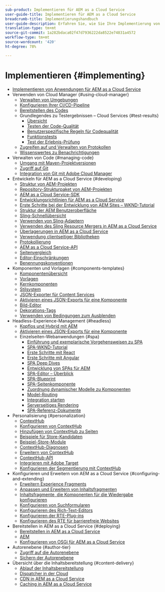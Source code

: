 ```yaml
---
sub-product: Implementieren für AEM as a Cloud Service
user-guide-title: Implementieren für AEM as a Cloud Service
breadcrumb-title: Implementierungshandbuch
user-guide-description: Erfahren Sie, wie Sie Ihre Implementierung von Experience Manager as a Cloud Service anpassen können, einschließlich Themen zu Implementierung und Entwicklung.
translation-type: tm+mt
source-git-commit: 1a282bdaca02f47d7936222da8522e74831a4572
workflow-type: tm+mt
source-wordcount: '420'
ht-degree: 78%

---
```



# Implementieren {#implementing}

+ [Implementieren von Anwendungen für AEM as a Cloud Service](/help/implementing/home.md)
+ Verwenden von Cloud Manager {#using-cloud-manager}
   + [Verwalten von Umgebungen](cloud-manager/manage-environments.md)
   + [Konfigurieren Ihrer CI/CD-Pipeline](cloud-manager/configure-pipeline.md)
   + [Bereitstellen des Codes](cloud-manager/deploy-code.md)
   + Grundlegendes zu Testergebnissen – Cloud Services {#test-results}
      + [Übersicht](/help/implementing/cloud-manager/overview-test-results.md)
      + [Testen der Code-Qualität](/help/implementing/cloud-manager/code-quality-testing.md)
      + [Benutzerspezifische Regeln für Codequalität](cloud-manager/custom-code-quality-rules.md)
      + [Funktionstests](/help/implementing/cloud-manager/functional-testing.md)
      + [Test der Erlebnis-Prüfung](/help/implementing/cloud-manager/experience-audit-testing.md)
   + [Zugreifen auf und Verwalten von Protokollen](cloud-manager/manage-logs.md)
   + [Wissenswertes zu Benachrichtigungen](cloud-manager/notifications.md)
+ Verwalten von Code {#managing-code}
   + [Umgang mit Maven-Projektversionen](cloud-manager/project-version-handling.md)
   + [Zugriff auf Git](cloud-manager/accessing-git.md)
   + [Integration von Git mit Adobe Cloud Manager](cloud-manager/integrating-with-git.md)
+ Entwickeln für AEM as a Cloud Service {#developing}
   + [Struktur von AEM-Projekten](developing/introduction/aem-project-content-package-structure.md)
   + [Repository-Strukturpaket von AEM-Projekten](developing/introduction/repository-structure-package.md)
   + [AEM as a Cloud Service-SDK](developing/introduction/aem-as-a-cloud-service-sdk.md)
   + [Entwicklungsrichtlinien für AEM as a Cloud Service](developing/introduction/development-guidelines.md)
   + [Erste Schritte bei der Entwicklung von AEM Sites – WKND-Tutorial](developing/introduction/develop-wknd-tutorial.md)
   + [Struktur der AEM Benutzeroberfläche](developing/introduction/ui-structure.md)
   + [Sling-Schnellübersicht](developing/introduction/sling-cheatsheet.md)
   + [Verwenden von Sling-Adaptern](developing/introduction/sling-adapters.md)
   + [Verwenden des Sling Resource Mergers in AEM as a Cloud Service](developing/introduction/sling-resource-merger.md)
   + [Überlagerungen in AEM as a Cloud Service](developing/introduction/overlays.md)
   + [Verwendung clientseitiger Bibliotheken](developing/introduction/clientlibs.md)
   + [Protokollierung](developing/introduction/logging.md)
   + [AEM as a Cloud Service-API](https://docs.adobe.com/content/help/en/experience-manager-cloud-service/implementing/developing/ref/javadoc/index.html)
   + [Seitenvergleich](/help/implementing/developing/introduction/page-diff.md)
   + [Editor-Einschränkungen](/help/implementing/developing/introduction/editor-limitations.md)
   + [Benennungskonventionen](/help/implementing/developing/introduction/naming-conventions.md)
+ Komponenten und Vorlagen {#components-templates}
   + [Komponentenübersicht](developing/components/overview.md)
   + [Vorlagen](developing/components/templates.md)
   + [Kernkomponenten](https://docs.adobe.com/content/help/de-DE/experience-manager-core-components/using/introduction.html)
   + [Stilsystem](/help/sites-cloud/authoring/features/style-system.md)
   + [JSON-Exporter für Content Services](developing/components/json-exporter.md)
   + [Aktivieren eines JSON-Exports für eine Komponente](developing/components/enabling-json-exporter.md)
   + [Bild-Editor](developing/components/image-editor.md)
   + [Dekorations-Tags](developing/components/decoration-tag.md)
   + [Verwenden von Bedingungen zum Ausblenden](developing/components/hide-conditions.md)
+ Headless-Experience-Management {#headless}
   + [Kopflos und Hybrid mit AEM](https://www.adobe.com/content/dam/www/us/en/marketing/experience-manager-sites/headless-content-management-system/pdfs/aem-hybrid-architecture-wp-1-18-19.pdf)
   + [Aktivieren eines JSON-Exports für eine Komponente](developing/components/enabling-json-exporter.md)
   + Einzelseiten-Webanwendungen {#spa}
      + [Einführung und exemplarische Vorgehensweisen zu SPA](developing/spa/introduction.md)
      + [SPA-WKND-Tutorial](developing/spa/wknd-tutorial.md)
      + [Erste Schritte mit React](developing/spa/getting-started-react.md)
      + [Erste Schritte mit Angular](developing/spa/getting-started-angular.md)
      + [SPA Deep Dives](developing/spa/deep-dives.md)
      + [Entwicklung von SPAs für AEM](developing/spa/developing.md)
      + [SPA-Editor – Überblick](developing/spa/editor-overview.md)
      + [SPA-Blueprint](developing/spa/blueprint.md)
      + [SPA-Seitenkomponente](developing/spa/page-component.md)
      + [Zuordnung dynamischer Modelle zu Komponenten](developing/spa/model-to-component-mapping.md)
      + [Model-Routing](developing/spa/routing.md)
      + [Integration starten](developing/spa/launch-integration.md)
      + [Serverseitiges Rendering](developing/spa/ssr.md)
      + [SPA-Referenz-Dokumente](developing/spa/reference-materials.md)
+ Personalisierung   {#personalization}
   + [ContextHub](developing/personalization/contexthub.md)
   + [Konfigurieren von ContextHub](developing/personalization/configuring-contexthub.md)
   + [Hinzufügen von ContextHub zu Seiten](developing/personalization/adding-contexthub.md)
   + [Beispiele für Store-Kandidaten](developing/personalization/sample-stores.md)
   + [Beispiel-Store-Module](developing/personalization/sample-modules.md)
   + [ContextHub-Diagnosen](developing/personalization/contexthub-diagnostics.md)
   + [Erweitern von ContextHub](developing/personalization/extending-contexthub.md)
   + [ContextHub-API](developing/personalization/contexthub-api.md)
   + [Integrieren mit Adobe Target](/help/sites-cloud/integrating/adobe-target.md)
   + [Konfigurieren der Segmentierung mit ContextHub](/help/sites-cloud/authoring/personalization/contexthub-segmentation.md)
+ Konfigurieren und Erweitern von AEM as a Cloud Service {#configuring-and-extending}
   + [Erweitern Experience Fragments](developing/extending/experience-fragments.md)
   + [Anpassen und Erweitern von Inhaltsfragmenten](developing/extending/content-fragments-customizing.md)
   + [Inhaltsfragmente, die Komponenten für die Wiedergabe konfigurieren](developing/extending/content-fragments-configuring-components-rendering.md)
   + [Konfigurieren von Suchformularen](developing/extending/search-forms.md)
   + [Konfigurieren des Rich-Text-Editors](/help/implementing/developing/extending/rich-text-editor.md)
   + [Konfigurieren der RTE-Plug-ins](/help/implementing/developing/extending/configure-rich-text-editor-plug-ins.md)
   + [Konfigurieren des RTE für barrierefreie Websites](/help/implementing/developing/extending/rte-accessible-content.md)
+ Bereitstellen in AEM as a Cloud Service {#deploying}
   + [Bereitstellen in AEM as a Cloud Service](deploying/overview.md)
   + [AEM](deploying/aem-version-updates.md)
   + [Konfigurieren von OSGi für AEM as a Cloud Service](deploying/configuring-osgi.md)
+ Autorenebene {#author-tier}
   + [Zugriff auf die Autorenebene](/help/implementing/author-tier/accessing-the-author-tier.md)
   + [Sichern der Autorenebene](/help/implementing/author-tier/securing-the-author-tier.md)
+ Übersicht über die Inhaltsbereitstellung {#content-delivery}
   + [Ablauf der Inhaltsbereitstellung](dispatcher/overview.md)
   + [Dispatcher in der Cloud](dispatcher/disp-overview.md)
   + [CDN in AEM as a Cloud Service](dispatcher/cdn.md)
   + [Caching in AEM as a Cloud Service](dispatcher/caching.md)
